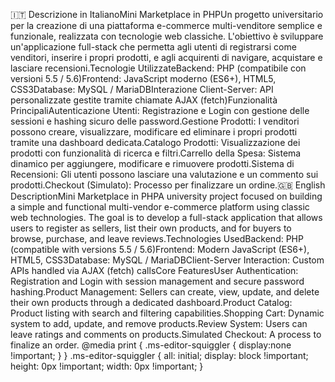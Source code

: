 🇮🇹 Descrizione in ItalianoMini Marketplace in PHPUn progetto universitario per la creazione di una piattaforma e-commerce multi-venditore semplice e funzionale, realizzata con tecnologie web classiche. L'obiettivo è sviluppare un'applicazione full-stack che permetta agli utenti di registrarsi come venditori, inserire i propri prodotti, e agli acquirenti di navigare, acquistare e lasciare recensioni.Tecnologie UtilizzateBackend: PHP (compatibile con versioni 5.5 / 5.6)Frontend: JavaScript moderno (ES6+), HTML5, CSS3Database: MySQL / MariaDBInterazione Client-Server: API personalizzate gestite tramite chiamate AJAX (fetch)Funzionalità PrincipaliAutenticazione Utenti: Registrazione e Login con gestione delle sessioni e hashing sicuro delle password.Gestione Prodotti: I venditori possono creare, visualizzare, modificare ed eliminare i propri prodotti tramite una dashboard dedicata.Catalogo Prodotti: Visualizzazione dei prodotti con funzionalità di ricerca e filtri.Carrello della Spesa: Sistema dinamico per aggiungere, modificare e rimuovere prodotti.Sistema di Recensioni: Gli utenti possono lasciare una valutazione e un commento sui prodotti.Checkout (Simulato): Processo per finalizzare un ordine.🇬🇧 English DescriptionMini Marketplace in PHPA university project focused on building a simple and functional multi-vendor e-commerce platform using classic web technologies. The goal is to develop a full-stack application that allows users to register as sellers, list their own products, and for buyers to browse, purchase, and leave reviews.Technologies UsedBackend: PHP (compatible with versions 5.5 / 5.6)Frontend: Modern JavaScript (ES6+), HTML5, CSS3Database: MySQL / MariaDBClient-Server Interaction: Custom APIs handled via AJAX (fetch) callsCore FeaturesUser Authentication: Registration and Login with session management and secure password hashing.Product Management: Sellers can create, view, update, and delete their own products through a dedicated dashboard.Product Catalog: Product listing with search and filtering capabilities.Shopping Cart: Dynamic system to add, update, and remove products.Review System: Users can leave ratings and comments on products.Simulated Checkout: A process to finalize an order.
  @media print {
    .ms-editor-squiggler {
        display:none !important;
    }
  }
  .ms-editor-squiggler {
    all: initial;
    display: block !important;
    height: 0px !important;
    width: 0px !important;
  }
